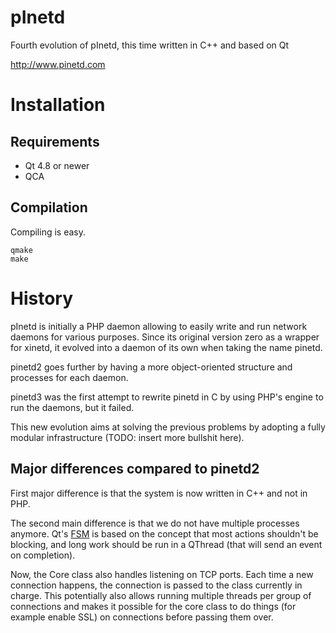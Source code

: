# pInetd

Fourth evolution of pInetd, this time written in C++ and based on Qt

http://www.pinetd.com

# Installation

## Requirements

* Qt 4.8 or newer
* QCA

## Compilation

Compiling is easy.

	qmake
	make

# History

pInetd is initially a PHP daemon allowing to easily write and run network
daemons for various purposes. Since its original version zero as a wrapper
for xinetd, it evolved into a daemon of its own when taking the name pinetd.

pinetd2 goes further by having a more object-oriented structure and processes
for each daemon.

pinetd3 was the first attempt to rewrite pinetd in C by using PHP's engine to
run the daemons, but it failed.

This new evolution aims at solving the previous problems by adopting a fully
modular infrastructure (TODO: insert more bullshit here).

## Major differences compared to pinetd2

First major difference is that the system is now written in C++ and not in
PHP.

The second main difference is that we do not have multiple processes anymore.
Qt's [FSM][fsm] is based on the concept that most actions shouldn't be
blocking, and long work should be run in a QThread (that will send an event on
completion).

Now, the Core class also handles listening on TCP ports. Each time a new
connection happens, the connection is passed to the class currently in charge.
This potentially also allows running multiple threads per group of connections
and makes it possible for the core class to do things (for example enable SSL)
on connections before passing them over.


[fsm]: http://en.wikipedia.org/wiki/Finite-state_machine "Finite-state machine on Wikpiedia"

